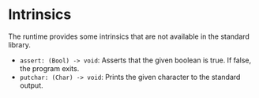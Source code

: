 # Intrinsics
The runtime provides some intrinsics that are not available in the standard library.

- `assert: (Bool) -> void`: Asserts that the given boolean is true. If false, the program exits.
- `putchar: (Char) -> void`: Prints the given character to the standard output.
